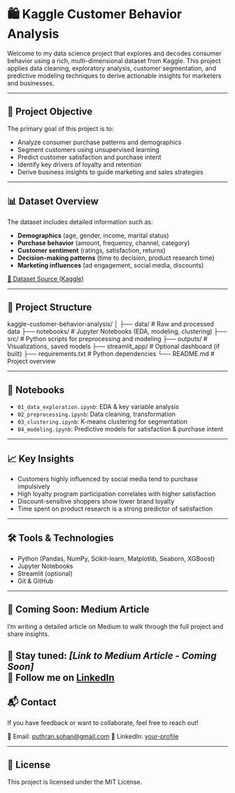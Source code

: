 # 🛍️ Kaggle Customer Behavior Analysis

Welcome to my data science project that explores and decodes consumer behavior using a rich, multi-dimensional dataset from Kaggle. This project applies data cleaning, exploratory analysis, customer segmentation, and predictive modeling techniques to derive actionable insights for marketers and businesses.

---

## 🧠 Project Objective

The primary goal of this project is to:

- Analyze consumer purchase patterns and demographics
- Segment customers using unsupervised learning
- Predict customer satisfaction and purchase intent
- Identify key drivers of loyalty and retention
- Derive business insights to guide marketing and sales strategies

---

## 📊 Dataset Overview

The dataset includes detailed information such as:

- **Demographics** (age, gender, income, marital status)
- **Purchase behavior** (amount, frequency, channel, category)
- **Customer sentiment** (ratings, satisfaction, returns)
- **Decision-making patterns** (time to decision, product research time)
- **Marketing influences** (ad engagement, social media, discounts)

[🔗 Dataset Source (Kaggle)](https://www.kaggle.com/datasets/salahuddinahmedshuvo/ecommerce-consumer-behavior-analysis-data/data)

---

## 🧱 Project Structure

kaggle-customer-behavior-analysis/
│
├── data/ # Raw and processed data
├── notebooks/ # Jupyter Notebooks (EDA, modeling, clustering)
├── src/ # Python scripts for preprocessing and modeling
├── outputs/ # Visualizations, saved models
├── streamlit_app/ # Optional dashboard (if built)
├── requirements.txt # Python dependencies
└── README.md # Project overview

---

## 📒 Notebooks

- `01_data_exploration.ipynb`: EDA & key variable analysis
- `02_preprocessing.ipynb`: Data cleaning, transformation
- `03_clustering.ipynb`: K-means clustering for segmentation
- `04_modeling.ipynb`: Predictive models for satisfaction & purchase intent

---

## 📈 Key Insights

- Customers highly influenced by social media tend to purchase impulsively
- High loyalty program participation correlates with higher satisfaction
- Discount-sensitive shoppers show lower brand loyalty
- Time spent on product research is a strong predictor of satisfaction

---

## 🛠️ Tools & Technologies

- Python (Pandas, NumPy, Scikit-learn, Matplotlib, Seaborn, XGBoost)
- Jupyter Notebooks
- Streamlit (optional)
- Git & GitHub

---

## 🧠 Coming Soon: Medium Article

I’m writing a detailed article on Medium to walk through the full project and share insights.

📖 Stay tuned: _[Link to Medium Article - Coming Soon]_  
🔗 Follow me on [LinkedIn](https://www.linkedin.com/in/sohansputhran) 
---

## 📬 Contact

If you have feedback or want to collaborate, feel free to reach out!

📧 Email: puthran.sohan@gmail.com 
💼 LinkedIn: [your-profile](https://linkedin.com/in/sohansputhran)

---

## 📝 License

This project is licensed under the MIT License.